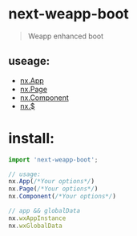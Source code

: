 # next-weapp-boot
> Weapp enhanced boot

## useage:
- [nx.App](./docs/app.md)
- [nx.Page](./docs/app.md)
- [nx.Component](./docs/app.md)
- [nx.$](./docs/app.md)


# install:
```js
import 'next-weapp-boot';

// usage:
nx.App(/*Your options*/)
nx.Page(/*Your options*/)
nx.Component(/*Your options*/)

// app && globalData
nx.wxAppInstance
nx.wxGlobalData
```
